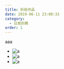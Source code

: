 ```yaml
---
title: 折纸作品
date: 2019-06-11 23:00:33
category:
  - 日常折腾
order: 1
---
```


aaa
- ![a](https://theme-hope.vuejs.press/assets/blog-light-289f094c.png)
- ![a](https://theme-hope.vuejs.press/assets/blog-light-289f094c.png)
- ![a](https://theme-hope.vuejs.press/assets/blog-light-289f094c.png)